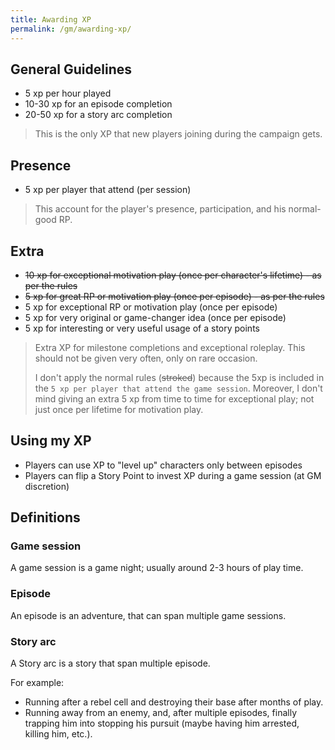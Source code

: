 ```yaml
---
title: Awarding XP
permalink: /gm/awarding-xp/
---
```


## General Guidelines

-   5 xp per hour played
-   10-30 xp for an episode completion
-   20-50 xp for a story arc completion

> This is the only XP that new players joining during the campaign gets.

## Presence

-   5 xp per player that attend (per session)

> This account for the player's presence, participation, and his normal-good RP.

## Extra

-   ~~10 xp for exceptional motivation play (once per character's lifetime) - as per the rules~~
-   ~~5 xp for great RP or motivation play (once per episode) - as per the rules~~
-   5 xp for exceptional RP or motivation play (once per episode)
-   5 xp for very original or game-changer idea (once per episode)
-   5 xp for interesting or very useful usage of a story points

> Extra XP for milestone completions and exceptional roleplay.
> This should not be given very often, only on rare occasion.
>
> I don't apply the normal rules (~~stroked~~) because the 5xp is included in the `5 xp per player that attend the game session`.
> Moreover, I don't mind giving an extra 5 xp from time to time for exceptional play; not just once per lifetime for motivation play.

## Using my XP

-   Players can use XP to "level up" characters only between episodes
-   Players can flip a Story Point to invest XP during a game session (at GM discretion)

## Definitions

### Game session

A game session is a game night; usually around 2-3 hours of play time.

### Episode

An episode is an adventure, that can span multiple game sessions.

### Story arc

A Story arc is a story that span multiple episode.

For example:

-   Running after a rebel cell and destroying their base after months of play.
-   Running away from an enemy, and, after multiple episodes, finally trapping him into stopping his pursuit (maybe having him arrested, killing him, etc.).

